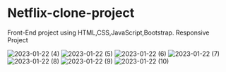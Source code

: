 # Netflix-clone-project
Front-End project using HTML,CSS,JavaScript,Bootstrap.
Responsive Project

![2023-01-22 (4)](https://user-images.githubusercontent.com/87621774/213941533-cc13f364-b442-4bb7-9ff3-d77722bf9f1f.png)
![2023-01-22 (5)](https://user-images.githubusercontent.com/87621774/213941544-79423071-ce6a-4330-a926-65d4750154ba.png)
![2023-01-22 (6)](https://user-images.githubusercontent.com/87621774/213941548-7300394d-b4fc-4b54-9122-a6543a9980b8.png)
![2023-01-22 (7)](https://user-images.githubusercontent.com/87621774/213941553-180933da-99f2-4f88-b840-5e8fded1c62e.png)
![2023-01-22 (8)](https://user-images.githubusercontent.com/87621774/213941556-9aab68f9-f1ac-4ce2-a9fc-2f089bc08b39.png)
![2023-01-22 (9)](https://user-images.githubusercontent.com/87621774/213941562-dd4b15f3-85ad-4af0-afda-7a296efff36a.png)
![2023-01-22 (10)](https://user-images.githubusercontent.com/87621774/213941565-28730fc0-29ac-4984-8e20-e6d0f1982082.png)
